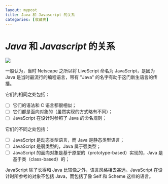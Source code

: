 ```yaml
---
layout: mypost
title: Java 和 Javascript 的关系
categories: [收藏夹]
---
```


# _Java_ 和 *Javascript* 的关系

![](https://z3.ax1x.com/2021/04/01/cV7Iwd.jpg)

一般认为，当时 Netscape 之所以将 LiveScript 命名为 JavaScript，是因为 Java 是当时最流行的编程语言，带有 "Java" 的名字有助于这门新生语言的传播。

它们的相同之处包括：
- [ ] 它们的语法和 C 语言都很相似；
- [ ] 它们都是面向对象的（虽然实现的方式略有不同）；
- [ ] JavaScript 在设计时参照了 Java 的命名规则；

它们的不同之处包括：
- [ ] JavaScript 是动态类型语言，而 Java 是静态类型语言；
- [ ] JavaScript 是弱类型的，Java 属于强类型；
- [ ] JavaScript 的面向对象是基于原型的（prototype-based）实现的，Java 是基于类（class-based）的；

JavaScript 除了长得和 Java 比较像之外，语言风格相去甚远。JavaScript 在设计时所参考的对象不包括 Java，而包括了像 Self 和 Scheme 这样的语言。
 


